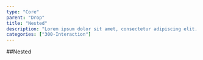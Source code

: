 ```yaml
---
type: "Core"
parent: "Drop"
title: "Nested"
description: "Lorem ipsum dolor sit amet, consectetur adipiscing elit. Nunc tempus laoreet leo sit amet iaculis."
categories: ["300-Interaction"]
---
```


##Nested

<demo>
  <demovanilla src="inline/core/drop/nested">
  </demovanilla>
</demo>
